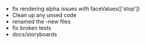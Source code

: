 - fix rendering alpha issues with faceValues(['stop'])
- Clean up any unsed code
- renamed the -new files
- fix broken tests
- docs/storyboards